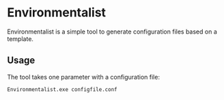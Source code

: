 # Environmentalist

Environmentalist is a simple tool to generate configuration files based on a template.

## Usage

The tool takes one parameter with a configuration file:

`Environmentalist.exe configfile.conf`
